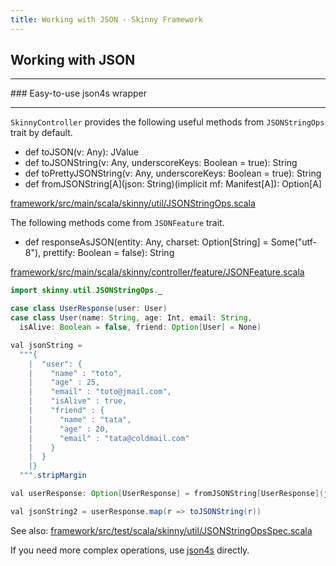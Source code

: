 ```yaml
---
title: Working with JSON - Skinny Framework
---
```


## Working with JSON

<hr/>
### Easy-to-use json4s wrapper
<hr/>

`SkinnyController` provides the following useful methods from `JSONStringOps` trait by default.

- def toJSON(v: Any): JValue
- def toJSONString(v: Any, underscoreKeys: Boolean = true): String 
- def toPrettyJSONString(v: Any, underscoreKeys: Boolean = true): String
- def fromJSONString\[A\](json: String)(implicit mf: Manifest\[A\]): Option\[A\] 

[framework/src/main/scala/skinny/util/JSONStringOps.scala](https://github.com/skinny-framework/skinny-framework/blob/1.1.x/framework/src/main/scala/skinny/util/JSONStringOps.scala)

The following methods come from `JSONFeature` trait.

- def responseAsJSON(entity: Any, charset: Option[String] = Some("utf-8"), prettify: Boolean = false): String

[framework/src/main/scala/skinny/controller/feature/JSONFeature.scala](https://github.com/skinny-framework/skinny-framework/blob/1.1.x/framework/src/main/scala/skinny/controller/feature/JSONFeature.scala)


```java
import skinny.util.JSONStringOps._

case class UserResponse(user: User)
case class User(name: String, age: Int, email: String, 
  isAlive: Boolean = false, friend: Option[User] = None)

val jsonString =
  """{
    |  "user": {
    |    "name" : "toto",
    |    "age" : 25,
    |    "email" : "toto@jmail.com",
    |    "isAlive" : true,
    |    "friend" : {
    |      "name" : "tata",
    |      "age" : 20,
    |      "email" : "tata@coldmail.com"
    |    }
    |  }
    |}
  """.stripMargin

val userResponse: Option[UserResponse] = fromJSONString[UserResponse](jsonString)

val jsonString2 = userResponse.map(r => toJSONString(r))
```

See also: [framework/src/test/scala/skinny/util/JSONStringOpsSpec.scala](https://github.com/skinny-framework/skinny-framework/blob/1.1.x/framework/src/test/scala/skinny/util/JSONStringOpsSpec.scala)

If you need more complex operations, use [json4s](https://github.com/json4s/json4s) directly.

